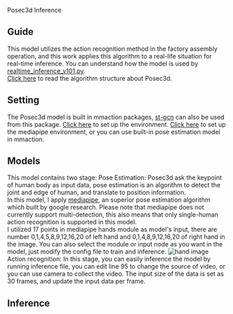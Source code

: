 Posec3d Inference
## Guide

This model utilizes the action recognition method in the factory assembly operation, and this work applies this algorithm to a real-life situation for real-time inference. You can understand how the model is used by [realtime_inference_v101.py](https://github.com/nianjingfeng/Posec3d_inference/blob/master/realtime_inference_v101.py).<br>[Click here](https://openaccess.thecvf.com/content/CVPR2022/papers/Duan_Revisiting_Skeleton-Based_Action_Recognition_CVPR_2022_paper.pdf) to read the algorithm structure about Posec3d.

Setting
---
The Posec3d model is built in mmaction packages, [st-gcn](https://arxiv.org/pdf/1801.07455.pdf) can also be used from this package. [Click here](https://github.com/open-mmlab/mmaction2#installation) to set up the environment.
[Click here](https://google.github.io/mediapipe/getting_started/python.html) to set up the mediapipe environment, or you can use built-in pose estimation model in mmaction.

Models
---
This model contains two stage:
Pose Estimation: Posec3d ask the keypoint of human body as input data, pose estimation is an algorithm to detect the joint and edge of human, and translate to position information. <br>In this model, I apply [mediapipe](https://google.github.io/mediapipe/), an superior pose estimation algorithm which built by google research. Please note that mediapipe does not currently support multi-detection, this also means that only single-human action recognition is supported in this model. <br>I utilized 17 points in mediapipe hands module as model's input, there are number 0,1,4,5,8,9,12,16,20 of left hand and 0,1,4,8,9,12,16,20 of right hand in the image. You can also select the module or input node as you want in the model, just modify the config file to train and inference.
![hand image](https://mediapipe.dev/images/mobile/hand_landmarks.png)
Action recognition: In this stage, you can easily inference the model by running inference file, you can edit line 95 to change the source of video, or you can use camera to collect the video. The input size of the data is set as 30 frames, and update the input data per frame.


Inference
---

